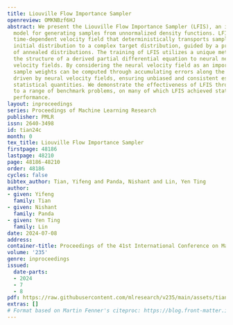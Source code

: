 ```yaml
---
title: Liouville Flow Importance Sampler
openreview: OMKNBzf6HJ
abstract: We present the Liouville Flow Importance Sampler (LFIS), an innovative flow-based
  model for generating samples from unnormalized density functions. LFIS learns a
  time-dependent velocity field that deterministically transports samples from a simple
  initial distribution to a complex target distribution, guided by a prescribed path
  of annealed distributions. The training of LFIS utilizes a unique method that enforces
  the structure of a derived partial differential equation to neural networks modeling
  velocity fields. By considering the neural velocity field as an importance sampler,
  sample weights can be computed through accumulating errors along the sample trajectories
  driven by neural velocity fields, ensuring unbiased and consistent estimation of
  statistical quantities. We demonstrate the effectiveness of LFIS through its application
  to a range of benchmark problems, on many of which LFIS achieved state-of-the-art
  performance.
layout: inproceedings
series: Proceedings of Machine Learning Research
publisher: PMLR
issn: 2640-3498
id: tian24c
month: 0
tex_title: Liouville Flow Importance Sampler
firstpage: 48186
lastpage: 48210
page: 48186-48210
order: 48186
cycles: false
bibtex_author: Tian, Yifeng and Panda, Nishant and Lin, Yen Ting
author:
- given: Yifeng
  family: Tian
- given: Nishant
  family: Panda
- given: Yen Ting
  family: Lin
date: 2024-07-08
address:
container-title: Proceedings of the 41st International Conference on Machine Learning
volume: '235'
genre: inproceedings
issued:
  date-parts:
  - 2024
  - 7
  - 8
pdf: https://raw.githubusercontent.com/mlresearch/v235/main/assets/tian24c/tian24c.pdf
extras: []
# Format based on Martin Fenner's citeproc: https://blog.front-matter.io/posts/citeproc-yaml-for-bibliographies/
---
```

